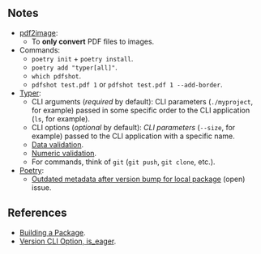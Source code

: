 ## Notes

- [pdf2image](https://github.com/Belval/pdf2image):
  - To **only convert** PDF files to images.
- Commands:
  - `poetry init` + `poetry install`.
  - `poetry add "typer[all]"`.
  - `which pdfshot`.
  - `pdfshot test.pdf 1` or `pdfshot test.pdf 1 --add-border`.
- [Typer](https://github.com/tiangolo/typer):
  - CLI arguments (_required_ by default): CLI parameters (`./myproject`, for example) passed in some specific order to the CLI application (`ls`, for example).
  - CLI options (_optional_ by default): _CLI parameters_ (`--size`, for example) passed to the CLI application with a specific name.
  - [Data validation](https://typer.tiangolo.com/tutorial/options/callback-and-context/).
  - [Numeric validation](https://typer.tiangolo.com/tutorial/parameter-types/number/).
  - For commands, think of `git` (`git push`, `git clone`, etc.).
- [Poetry](https://python-poetry.org/):
  - [Outdated metadata after version bump for local package](https://github.com/python-poetry/poetry/issues/3289) (open) issue.

## References

- [Building a Package](https://typer.tiangolo.com/tutorial/package/).
- [Version CLI Option, is_eager](https://typer.tiangolo.com/tutorial/options/version/).
